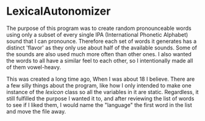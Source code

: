# LexicalAutonomizer

The purpose of this program was to create random pronounceable words using only a subset of every single IPA (International Phonetic Alphabet) sound that I can pronounce. Therefore each set of words it generates has a distinct 'flavor' as they only use about half of the available sounds. Some of the sounds are also used much more often than other ones. I also wanted the words to all have a similar feel to each other, so I intentionally made all of them vowel-heavy. 

This was created a long time ago, When I was about 18 I believe. There are a few silly things about the program, like how I only intended to make one instance of the *lexicon* class so all the variables in it are static. Regardless, it still fulfilled the purpose I wanted it to, and after reviewing the list of words to see if I liked them, I would name the "language" the first word in the list and move the file away.